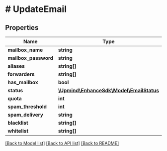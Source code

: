 # # UpdateEmail

## Properties

Name | Type | Description | Notes
------------ | ------------- | ------------- | -------------
**mailbox_name** | **string** |  | [optional]
**mailbox_password** | **string** |  | [optional]
**aliases** | **string[]** |  | [optional]
**forwarders** | **string[]** |  | [optional]
**has_mailbox** | **bool** |  | [optional]
**status** | [**\Upmind\EnhanceSdk\Model\EmailStatus**](EmailStatus.md) |  | [optional]
**quota** | **int** |  | [optional]
**spam_threshold** | **int** |  | [optional]
**spam_delivery** | **string** |  | [optional]
**blacklist** | **string[]** |  | [optional]
**whitelist** | **string[]** |  | [optional]

[[Back to Model list]](../../README.md#models) [[Back to API list]](../../README.md#endpoints) [[Back to README]](../../README.md)
